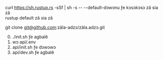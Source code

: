 curl https://sh.rustup.rs -sSf | sh -s -- --default-dɔwɔnu ƒe kɔsɔkɔsɔ zã sia zã<br>rustup default zã sia zã

git clone git@github.com:zãla-adzɔ/zãla.adzɔ.git

0. ./init.sh ƒe agbalẽ
1. wɔ api/.env
2. api/init.sh ƒe dɔwɔwɔ
3. api/dev.sh ƒe agbalẽ